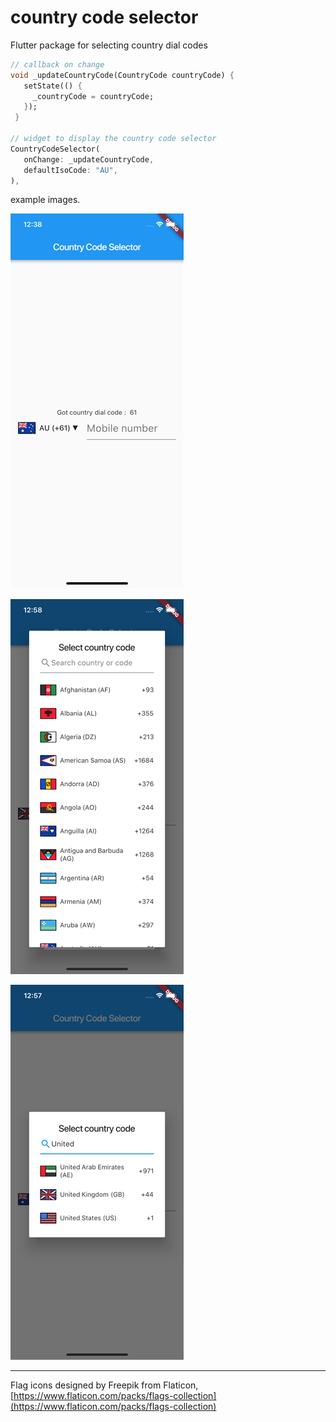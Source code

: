 # country code selector

Flutter package for selecting country dial codes

```dart
// callback on change
void _updateCountryCode(CountryCode countryCode) {
   setState(() {
     _countryCode = countryCode;
   });
 }

// widget to display the country code selector
CountryCodeSelector(
   onChange: _updateCountryCode,
   defaultIsoCode: "AU",
),
```

example images.

![country code screenshot selected](https://raw.githubusercontent.com/spid37/country_code_selector/master/example/screenshots/selectedcountrycode.png 'Selected country code')

![country code screenshot ](https://raw.githubusercontent.com/spid37/country_code_selector/master/example/screenshots/selectcountrycode.png 'Select country code')

![country code screenshot](https://raw.githubusercontent.com/spid37/country_code_selector/master/example/screenshots/searchcountrycode.png 'Search country code')

---

Flag icons designed by Freepik from Flaticon,
[https://www.flaticon.com/packs/flags-collection](https://www.flaticon.com/packs/flags-collection)
